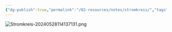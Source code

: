 ```yaml
---
{"dg-publish":true,"permalink":"/02-resources/notes/stromkreis/","tags":["elektrotechnik"],"noteIcon":"","updated":"2025-08-26T16:35:07.000+02:00"}
---
```


![Stromkreis-20240528114137131.png](/img/user/02%20-%20RESOURCES/Files/IMG/Stromkreis-20240528114137131.png)